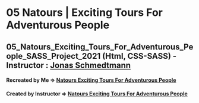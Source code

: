 # 05 Natours | Exciting Tours For Adventurous People

## 05_Natours_Exciting_Tours_For_Adventurous_People_SASS_Project_2021 (Html, CSS-SASS) - Instructor : [Jonas Schmedtmann](https://github.com/jonasschmedtmann)

#### Recreated by Me &rArr; [Natours Exciting Tours For Adventurous People](https://natours-outdoor-05.netlify.app/)

#### Created by Instructor &rArr; [Natours Exciting Tours For Adventurous People](https://natours.netlify.app/)
